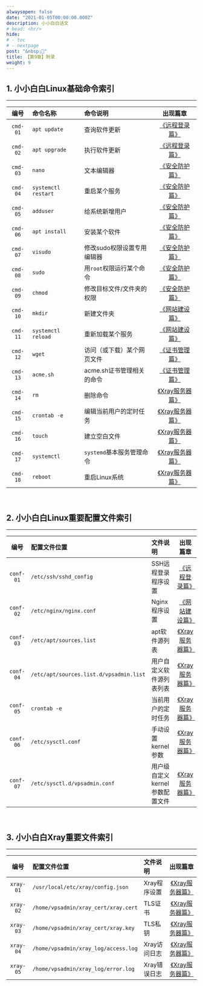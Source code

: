 ```yaml
---
alwaysopen: false
date: "2021-01-05T00:00:00.000Z"
description: 小小白白话文
# head: <hr/>
hide:
# - toc
# - nextpage
post: "&nbsp;📙"
title: 【第9章】附录
weight: 9
---
```



## 1. 小小白白Linux基础命令索引
---

| 编号 | 命令名称 | 命令说明 | 出现篇章 |
|:--:|:--|:--|:--:|
| `cmd-01` | `apt update` | 查询软件更新 | [《远程登录篇》](../ch03-ssh) |
| `cmd-02` | `apt upgrade` | 执行软件更新 | [《远程登录篇》](../ch03-ssh) |
| `cmd-03` | `nano` | 文本编辑器 | [《安全防护篇》](../ch04-security) |
| `cmd-04` | `systemctl restart` | 重启某个服务 | [《安全防护篇》](../ch04-security) |
| `cmd-05` | `adduser` | 给系统新增用户 | [《安全防护篇》](../ch04-security) |
| `cmd-06` | `apt install` | 安装某个软件 | [《安全防护篇》](../ch04-security) |
| `cmd-07` | `visudo` | 修改sudo权限设置专用编辑器 | [《安全防护篇》](../ch04-security) |
| `cmd-08` | `sudo` | 用`root`权限运行某个命令 | [《安全防护篇》](../ch04-security) |
| `cmd-09` | `chmod` | 修改目标文件/文件夹的权限 | [《安全防护篇》](../ch04-security) |
| `cmd-10` | `mkdir` | 新建文件夹 | [《网站建设篇》](../ch05-webpage) |
| `cmd-11` | `systemctl reload` | 重新加载某个服务 | [《网站建设篇》](../ch05-webpage) |
| `cmd-12` | `wget` | 访问（或下载）某个网页文件 | [《证书管理篇》](../ch06-certificates) |
| `cmd-13` | `acme.sh` | acme.sh证书管理相关的命令 | [《证书管理篇》](../ch06-certificates) |
| `cmd-14` | `rm` | 删除命令 | [《Xray服务器篇》](../ch07-xray-server) |
| `cmd-15` | `crontab -e` | 编辑当前用户的定时任务 | [《Xray服务器篇》](../ch07-xray-server) |
| `cmd-16` | `touch` | 建立空白文件 | [《Xray服务器篇》](../ch07-xray-server) |
| `cmd-17` | `systemctl` | `systemd`基本服务管理命令 | [《Xray服务器篇》](../ch07-xray-server) |
| `cmd-18` | `reboot` | 重启Linux系统 | [《Xray服务器篇》](../ch07-xray-server) |


</br>

## 2. 小小白白Linux重要配置文件索引
---

| 编号 | 配置文件位置 | 文件说明 | 出现篇章 |
|:--:|:--|:--|:--:|
| `conf-01` | `/etc/ssh/sshd_config` | SSH远程登录程序设置 | [《远程登录篇》](../ch03-ssh) |
| `conf-02` | `/etc/nginx/nginx.conf` | Nginx程序设置 | [《网站建设篇》](../ch05-webpage) |
| `conf-03` | `/etc/apt/sources.list` | apt软件源列表 | [《Xray服务器篇》](../ch07-xray-server) |
| `conf-04` | `/etc/apt/sources.list.d/vpsadmin.list` | 用户自定义软件源列表列表 | [《Xray服务器篇》](../ch07-xray-server) |
| `conf-05` | `crontab -e` | 当前用户的定时任务 | [《Xray服务器篇》](../ch07-xray-server) |
| `conf-06` | `/etc/sysctl.conf` | 手动设置kernel参数 | [《Xray服务器篇》](../ch07-xray-server) |
| `conf-07` | `/etc/sysctl.d/vpsadmin.conf` | 用户级自定义kernel参数配置文件 | [《Xray服务器篇》](../ch07-xray-server) |


</br>

## 3. 小小白白Xray重要文件索引
---

| 编号 | 配置文件位置 | 文件说明 | 出现篇章 |
|:--:|:--|:--|:--:|
| `xray-01` | `/usr/local/etc/xray/config.json` | Xray程序设置 | [《Xray服务器篇》](../ch07-xray-server) |
| `xray-02` | `/home/vpsadmin/xray_cert/xray.cert` | TLS证书 | [《Xray服务器篇》](../ch07-xray-server) |
| `xray-03` | `/home/vpsadmin/xray_cert/xray.key` | TLS私钥 | [《Xray服务器篇》](../ch07-xray-server) |
| `xray-04` | `/home/vpsadmin/xray_log/access.log` | Xray访问日志 | [《Xray服务器篇》](../ch07-xray-server) |
| `xray-05` | `/home/vpsadmin/xray_log/error.log` | Xray错误日志 | [《Xray服务器篇》](../ch07-xray-server) |
